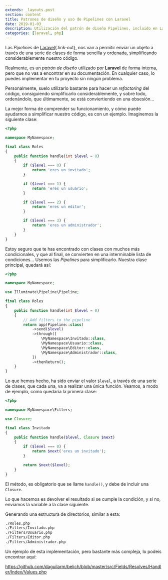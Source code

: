 ```yaml
---
extends: _layouts.post
section: content
title: Patrones de diseño y uso de Pipelines con Laravel
date: 2019-01-03
description: Utilización del patrón de diseño Pipelines, incluido en Laravel por defecto.
categories: [laravel, php]
---
```


Las *Pipelines* de [Laravel](https://laravel.com){.link-out}, nos van a permitir enviar un objeto a través de una serie de clases de forma sencilla y ordenada, simplificando considerablemente nuestro código.

Realmente, es un *patrón de diseño* utilizado por **Laravel** de forma interna, pero que no vas a encontrar en su documentación. En cualquier caso, lo puedes implementar en tu proyecto sin ningún problema.

Personalmente, suelo utilizarlo bastante para hacer un *refactoring* del código, consiguiendo simplificarlo considerablemente, y sobre todo, ordenándolo, que últimamente, se está conviertiendo en una obsesión...

La mejor forma de comprender su funcionamiento, y cómo puede ayudarnos a simplificar nuestro código, es con un ejemplo. Imaginemos la siguiente clase:

```php
<?php 

namespace MyNamespace;

final class Roles
{
    public function handle(int $level = 0)
    {
        if ($level === 0) {
            return 'eres un invitado';
        }

        if ($level === 1) {
            return 'eres un usuario';
        }

        if ($level === 2) {
            return 'eres un editor';
        }

        if ($level === 3) {
            return 'eres un administrador';
        }
    }
}
```

Estoy seguro que te has encontrado con clases con muchos más condicionales, y que al final, se convierten en una interminable lista de condiciones... Usemos las *Pipelines* para simplificarlo. Nuestra clase principal, quedará así:

```php
<?php 

namespace MyNamespace;

use Illuminate\Pipeline\Pipeline;

final class Roles
{
    public function handle(int $level = 0)
    {
        // Add filters to the pipeline
        return app(Pipeline::class)
            ->send($level)
            ->through([
                \MyNamespace\Invitado::class,
                \MyNamespace\Usuario::class,
                \MyNamespace\Editor::class,
                \MyNamespace\Administrador::class,
            ])
            ->thenReturn();
    }
}
```

Lo que hemos hecho, ha sido enviar el valor `$level`, a través de una serie de clases, que cada una, va a realizar una única función. Veamos, a modo de ejemplo, como quedaría la primera clase:

```php
<?php 

namespace MyNamespace\Filters;

use Closure;

final class Invitado
{
    public function handle($level, Closure $next)
    {
        if ($level === 0) {
            return $next('eres un invitado');
        }

        return $next($level);
    }
}
```

El método, es obligatorio que se llame `handle()`, y debe de incluir una `Closure`. 

Lo que hacemos es devolver el resultado si se cumple la condición, y si no, enviamos la variable a la clase siguiente.

Generando una estructura de directorios, similar a esta:

```bash
./Roles.php 
./Filters/Invitado.php
./Filters/Usuario.php
./Filters/Editor.php
./Filters/Administrador.php
```
Un ejemplo de esta implementación, pero bastante más compleja, lo podeis encontrar aquí:

https://github.com/daguilarm/belich/blob/master/src/Fields/Resolves/Handler/Index/Values.php
